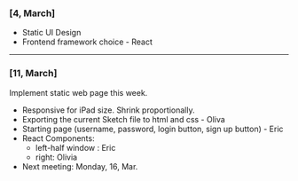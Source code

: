 ### [4, March]

- Static UI Design
- Frontend framework choice - React 
-----

### [11, March]
Implement static web page this week. 
- Responsive for iPad size. Shrink proportionally. 
- Exporting the current Sketch file to html and css - Oliva 
- Starting page (username, password, login button, sign up button) - Eric
- React Components: 
	- left-half window : Eric
	- right: Olivia 
- Next meeting: Monday,  16, Mar. 
<!--stackedit_data:
eyJoaXN0b3J5IjpbLTE5MDUxNzkwODQsLTE0NTE4Mzg2MDgsLT
c3MzMxNjAzOCwxOTcyNjQ2NjQwXX0=
-->
